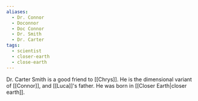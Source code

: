 ```yaml
---
aliases:
  - Dr. Connor
  - Doconnor
  - Doc Connor
  - Dr. Smith
  - Dr. Carter
tags:
  - scientist
  - closer-earth
  - close-earth
---
```

Dr. Carter Smith is a good friend to [[Chrys]]. He is the dimensional variant of [[Connor]], and [[Luca]]'s father. He was born in [[Closer Earth|closer earth]].